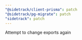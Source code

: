 ```yaml
---
"@sidetrack/client-prisma": patch
"@sidetrack/pg-migrate": patch
"sidetrack": patch
---
```


Attempt to change exports again
